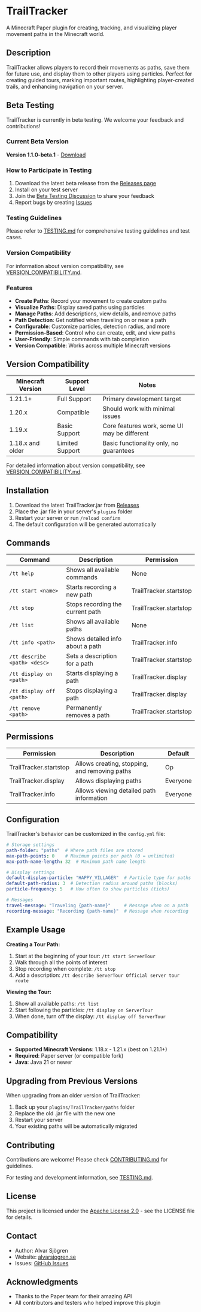 # TrailTracker

A Minecraft Paper plugin for creating, tracking, and visualizing player movement paths in the Minecraft world.

## Description

TrailTracker allows players to record their movements as paths, save them for future use, and display them to other players using particles. Perfect for creating guided tours, marking important routes, highlighting player-created trails, and enhancing navigation on your server.

## Beta Testing

TrailTracker is currently in beta testing. We welcome your feedback and contributions!

### Current Beta Version

**Version 1.1.0-beta.1** - [Download](https://github.com/YOUR_USERNAME/TrailTracker/releases/tag/v1.1.0-beta.1)

### How to Participate in Testing

1. Download the latest beta release from the [Releases page](https://github.com/YOUR_USERNAME/TrailTracker/releases)
2. Install on your test server
3. Join the [Beta Testing Discussion](https://github.com/YOUR_USERNAME/TrailTracker/discussions) to share your feedback
4. Report bugs by creating [Issues](https://github.com/YOUR_USERNAME/TrailTracker/issues)

### Testing Guidelines

Please refer to [TESTING.md](TESTING.md) for comprehensive testing guidelines and test cases.

### Version Compatibility

For information about version compatibility, see [VERSION_COMPATIBILITY.md](VERSION_COMPATIBILITY.md).

### Features

- **Create Paths**: Record your movement to create custom paths
- **Visualize Paths**: Display saved paths using particles
- **Manage Paths**: Add descriptions, view details, and remove paths
- **Path Detection**: Get notified when traveling on or near a path
- **Configurable**: Customize particles, detection radius, and more
- **Permission-Based**: Control who can create, edit, and view paths
- **User-Friendly**: Simple commands with tab completion
- **Version Compatible**: Works across multiple Minecraft versions

## Version Compatibility

| Minecraft Version | Support Level     | Notes                                            |
|-------------------|-------------------|--------------------------------------------------|
| 1.21.1+           | Full Support      | Primary development target                       |
| 1.20.x            | Compatible        | Should work with minimal issues                  |
| 1.19.x            | Basic Support     | Core features work, some UI may be different     |
| 1.18.x and older  | Limited Support   | Basic functionality only, no guarantees          |

For detailed information about version compatibility, see [VERSION_COMPATIBILITY.md](VERSION_COMPATIBILITY.md).

## Installation

1. Download the latest TrailTracker.jar from [Releases](https://github.com/alvarsjogren/trailtracker/releases)
2. Place the .jar file in your server's `plugins` folder
3. Restart your server or run `/reload confirm`
4. The default configuration will be generated automatically

## Commands

| Command | Description | Permission |
|---------|-------------|------------|
| `/tt help` | Shows all available commands | None |
| `/tt start <name>` | Starts recording a new path | TrailTracker.startstop |
| `/tt stop` | Stops recording the current path | TrailTracker.startstop |
| `/tt list` | Shows all available paths | None |
| `/tt info <path>` | Shows detailed info about a path | TrailTracker.info |
| `/tt describe <path> <desc>` | Sets a description for a path | TrailTracker.startstop |
| `/tt display on <path>` | Starts displaying a path | TrailTracker.display |
| `/tt display off <path>` | Stops displaying a path | TrailTracker.display |
| `/tt remove <path>` | Permanently removes a path | TrailTracker.startstop |

## Permissions

| Permission | Description | Default |
|------------|-------------|---------|
| TrailTracker.startstop | Allows creating, stopping, and removing paths | Op |
| TrailTracker.display | Allows displaying paths | Everyone |
| TrailTracker.info | Allows viewing detailed path information | Everyone |

## Configuration

TrailTracker's behavior can be customized in the `config.yml` file:

```yaml
# Storage settings
path-folder: "paths"  # Where path files are stored
max-path-points: 0    # Maximum points per path (0 = unlimited)
max-path-name-length: 32  # Maximum path name length

# Display settings
default-display-particle: "HAPPY_VILLAGER"  # Particle type for paths
default-path-radius: 3  # Detection radius around paths (blocks)
particle-frequency: 5   # How often to show particles (ticks)

# Messages
travel-message: "Traveling {path-name}"     # Message when on a path
recording-message: "Recording {path-name}"  # Message when recording
```

## Example Usage

**Creating a Tour Path:**
1. Start at the beginning of your tour: `/tt start ServerTour`
2. Walk through all the points of interest
3. Stop recording when complete: `/tt stop`
4. Add a description: `/tt describe ServerTour Official server tour route`

**Viewing the Tour:**
1. Show all available paths: `/tt list`
2. Start following the particles: `/tt display on ServerTour`
3. When done, turn off the display: `/tt display off ServerTour`

## Compatibility

- **Supported Minecraft Versions**: 1.18.x - 1.21.x (best on 1.21.1+)
- **Required**: Paper server (or compatible fork)
- **Java**: Java 21 or newer

## Upgrading from Previous Versions

When upgrading from an older version of TrailTracker:

1. Back up your `plugins/TrailTracker/paths` folder
2. Replace the old .jar file with the new one
3. Restart your server
4. Your existing paths will be automatically migrated

## Contributing

Contributions are welcome! Please check [CONTRIBUTING.md](CONTRIBUTING.md) for guidelines.

For testing and development information, see [TESTING.md](TESTING.md).

## License

This project is licensed under the [Apache License 2.0](LICENSE) - see the LICENSE file for details.

## Contact

- Author: Alvar Sjögren
- Website: [alvarsjogren.se](https://alvarsjogren.se)
- Issues: [GitHub Issues](https://github.com/alvarsjogren/trailtracker/issues)

## Acknowledgments

- Thanks to the Paper team for their amazing API
- All contributors and testers who helped improve this plugin
